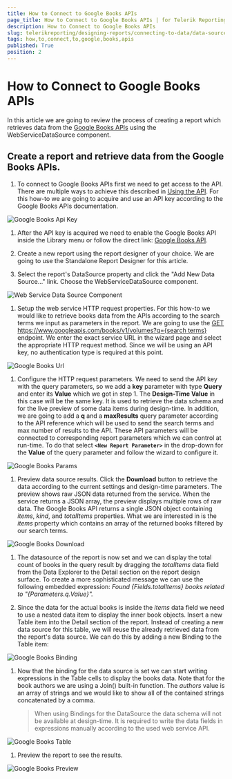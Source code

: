 ```yaml
---
title: How to Connect to Google Books APIs
page_title: How to Connect to Google Books APIs | for Telerik Reporting Documentation
description: How to Connect to Google Books APIs
slug: telerikreporting/designing-reports/connecting-to-data/data-source-components/webservicedatasource-component/how-to-connect-to-google-books-apis
tags: how,to,connect,to,google,books,apis
published: True
position: 2
---
```


# How to Connect to Google Books APIs



In this article we are going to review the process of creating a report which retrieves data from the          [Google Books APIs](https://developers.google.com/books/)          using the WebServiceDataSource component.       

## Create a report and retrieve data from the Google Books APIs.

1. To connect to Google Books APIs first we need to get access to the API. There are multiple ways to achieve this described in                [Using the API](https://developers.google.com/books/docs/v1/using).               For this how-to we are going to acquire and use an API key according to the Google Books APIs documentation.               

  ![Google Books Api Key](images/DataSources/GoogleBooksApiKey.png)

1. After the API key is acquired we need to enable the Google Books API inside the Library menu or follow the direct link:                [Google Books API](https://console.developers.google.com/apis/library/books.googleapis.com).             

1. Create a new report using the report designer of your choice. We are going to use the Standalone Report Designer for this article.

1. Select the report's DataSource property and click the "Add New Data Source..." link. Choose the WebServiceDataSource component.               

  ![Web Service Data Source Component](images/DataSources/WebServiceDataSourceComponent.png)

1. Setup the web service HTTP request properties. For this how-to we would like to retrieve books data from the APIs according to               the search terms we input as parameters in the report. We are going to use the                [GET https://www.googleapis.com/books/v1/volumes?q={search terms}](https://developers.google.com/books/docs/v1/reference/volumes/list)  endpoint.               We enter the exact service URL in the wizard page and select the appropriate HTTP request method.               Since we will be using an API key, no authentication type is required at this point.               

  ![Google Books Url](images/DataSources/GoogleBooksUrl.png)

1. Configure the HTTP request parameters. We need to send the API key with the query parameters, so we add a __key__                parameter with type __Query__  and enter its __Value__  which we got in step 1. The __Design-Time Value__  in this case               will be the same key. It is used to retrieve the data schema and for the live preview of some data items during design-time.               In addition, we are going to add a __q__  and a __maxResults__  query parameter according to the API reference which will be used to send the               search terms and max number of results to the API. These API parameters will be connected to corresponding report parameters               which we can control at run-time. To do that select __```<New Report Parameter>```__  in the drop-down for the __Value__  of the query               parameter and follow the wizard to configure it.               

  ![Google Books Params](images/DataSources/GoogleBooksParams.png)

1. Preview data source results. Click the __Download__  button to retrieve the data according to the current settings and design-time parameters.               The preview shows raw JSON data returned from the service. When the service returns a JSON array, the preview displays multiple rows of raw data.               The Google Books API returns a single JSON object containing *items*, *kind*, and               *totalItems*  properties. What we are interested in is the *items*  property which contains an array of the returned books               filtered by our search terms.               

  ![Google Books Download](images/DataSources/GoogleBooksDownload.png)

1. The datasource of the report is now set and we can display the total count of books in the query result by dragging the *totalItems*                data field from the Data Explorer to the Detail section on the report design surface. To create a more sophisticated message we can use the following embedded expression:                 *Found {Fields.totalItems} books related to "{Parameters.q.Value}".* 

1. Since the data for the actual books is inside the *items*  data field we need to use a nested data item to display the inner book objects.               Insert a new Table item into the Detail section of the report. Instead of creating a new data source for this table, we will reuse the already retrieved data from the               report's data source. We can do this by adding a new Binding to the Table item:               

  ![Google Books Binding](images/DataSources/GoogleBooksBinding.png)

1. Now that the binding for the data source is set we can start writing expressions in the Table cells to display the books data.               Note that for the book authors we are using a Join() built-in function. The *authors*  value is an array of strings and we would like to show all of the               contained strings concatenated by a comma.             

    >When using Bindings for the DataSource the data schema will not be available at design-time. It is required to write the data fields in expressions manually                 according to the used web service API.               

  

  ![Google Books Table](images/DataSources/GoogleBooksTable.png)

1. Preview the report to see the results.  

  ![Google Books Preview](images/DataSources/GoogleBooksPreview.png)

